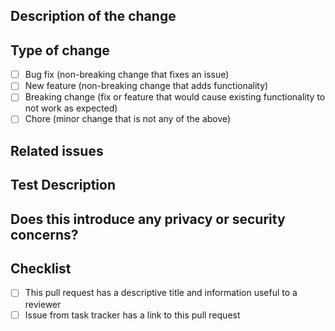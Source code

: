 <!--
META: Thank you for creating a Pull Request! A few notes--

1. Please make sure your PR is linked to a Clubhouse Ticket.

See https://help.clubhouse.io/hc/en-us/articles/207540323-Using-Branches-and-Pull-Requests-with-the-Clubhouse-VCS-Integrations for some good ways to do that.

2. This template is a required baseline: do not skip any sections, but feel free to extend it for your PR

 -->

## Description of the change

<!-- > Description here -->

## Type of change

<!-- ignore-task-list-start -->

- [ ] Bug fix (non-breaking change that fixes an issue)
- [ ] New feature (non-breaking change that adds functionality)
- [ ] Breaking change (fix or feature that would cause existing functionality to not work as expected)
- [ ] Chore (minor change that is not any of the above)
<!-- ignore-task-list-end -->

## Related issues

<!-- > Link to Clubhouse ticket -->

## Test Description

<!-- > How was this change tested or validated? Was this automated or performed manually? -->

## Does this introduce any privacy or security concerns?

<!--
    Yes / No / I Don't know
    - If yes, please describe here
    - If I don't know, let's discuss
-->

## Checklist

- [ ] This pull request has a descriptive title and information useful to a reviewer
- [ ] Issue from task tracker has a link to this pull request
